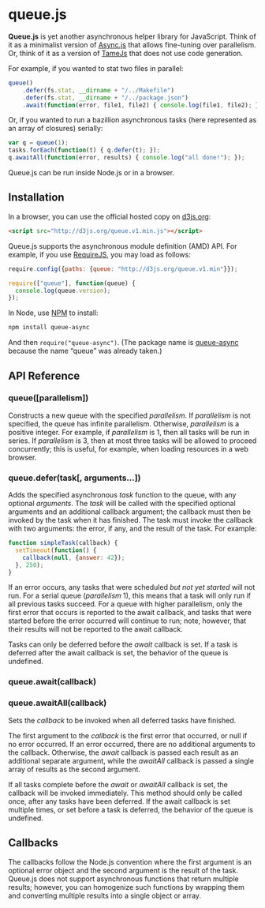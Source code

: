 # queue.js

**Queue.js** is yet another asynchronous helper library for JavaScript. Think of it as a minimalist version of [Async.js](https://github.com/caolan/async) that allows fine-tuning over parallelism. Or, think of it as a version of [TameJs](http://tamejs.org/) that does not use code generation.

For example, if you wanted to stat two files in parallel:

```js
queue()
    .defer(fs.stat, __dirname + "/../Makefile")
    .defer(fs.stat, __dirname + "/../package.json")
    .await(function(error, file1, file2) { console.log(file1, file2); });
```

Or, if you wanted to run a bazillion asynchronous tasks (here represented as an array of closures) serially:

```js
var q = queue(1);
tasks.forEach(function(t) { q.defer(t); });
q.awaitAll(function(error, results) { console.log("all done!"); });
```

Queue.js can be run inside Node.js or in a browser.

## Installation

In a browser, you can use the official hosted copy on [d3js.org](http://d3js.org):

```html
<script src="http://d3js.org/queue.v1.min.js"></script>
```

Queue.js supports the asynchronous module definition (AMD) API. For example, if you use [RequireJS](http://requirejs.org/), you may load as follows:

```js
require.config({paths: {queue: "http://d3js.org/queue.v1.min"}});

require(["queue"], function(queue) {
  console.log(queue.version);
});
```

In Node, use [NPM](http://npmjs.org) to install:

```bash
npm install queue-async
```

And then `require("queue-async")`. (The package name is [queue-async](https://npmjs.org/package/queue-async) because the name “queue” was already taken.)

## API Reference

### queue([parallelism])

Constructs a new queue with the specified *parallelism*. If *parallelism* is not specified, the queue has infinite parallelism. Otherwise, *parallelism* is a positive integer. For example, if *parallelism* is 1, then all tasks will be run in series. If *parallelism* is 3, then at most three tasks will be allowed to proceed concurrently; this is useful, for example, when loading resources in a web browser.

### queue.defer(task[, arguments…])

Adds the specified asynchronous *task* function to the queue, with any optional *arguments*. The *task* will be called with the specified optional arguments and an additional callback argument; the callback must then be invoked by the task when it has finished. The task must invoke the callback with two arguments: the error, if any, and the result of the task. For example:

```js
function simpleTask(callback) {
  setTimeout(function() {
    callback(null, {answer: 42});
  }, 250);
}
```

If an error occurs, any tasks that were scheduled *but not yet started* will not run. For a serial queue (*parallelism* 1), this means that a task will only run if all previous tasks succeed. For a queue with higher parallelism, only the first error that occurs is reported to the await callback, and tasks that were started before the error occurred will continue to run; note, however, that their results will not be reported to the await callback.

Tasks can only be deferred before the *await* callback is set. If a task is deferred after the await callback is set, the behavior of the queue is undefined.

### queue.await(callback)
### queue.awaitAll(callback)

Sets the *callback* to be invoked when all deferred tasks have finished.

The first argument to the *callback* is the first error that occurred, or null if no error occurred. If an error occurred, there are no additional arguments to the callback. Otherwise, the *await* callback is passed each result as an additional separate argument, while the *awaitAll* callback is passed a single array of results as the second argument.

If all tasks complete before the *await* or *awaitAll* callback is set, the callback will be invoked immediately. This method should only be called once, after any tasks have been deferred. If the await callback is set multiple times, or set before a task is deferred, the behavior of the queue is undefined.

## Callbacks

The callbacks follow the Node.js convention where the first argument is an optional error object and the second argument is the result of the task. Queue.js does not support asynchronous functions that return multiple results; however, you can homogenize such functions by wrapping them and converting multiple results into a single object or array.
